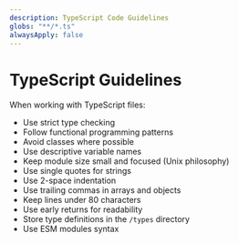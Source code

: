 ```yaml
---
description: TypeScript Code Guidelines
globs: "**/*.ts"
alwaysApply: false
---
```


# TypeScript Guidelines

When working with TypeScript files:

- Use strict type checking
- Follow functional programming patterns
- Avoid classes where possible
- Use descriptive variable names
- Keep module size small and focused (Unix philosophy)
- Use single quotes for strings
- Use 2-space indentation
- Use trailing commas in arrays and objects
- Keep lines under 80 characters
- Use early returns for readability
- Store type definitions in the `/types` directory
- Use ESM modules syntax
